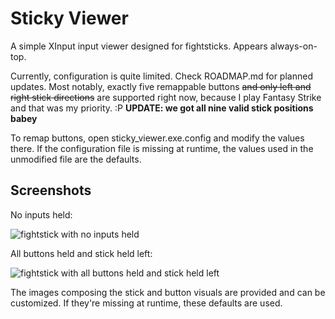 # Sticky Viewer

A simple XInput input viewer designed for fightsticks. Appears always-on-top.

Currently, configuration is quite limited. Check ROADMAP.md for planned updates. Most notably, exactly five remappable buttons ~~and only left and right stick directions~~ are supported right now, because I play Fantasy Strike and that was my priority. :P **UPDATE: we got all nine valid stick positions babey**

To remap buttons, open sticky_viewer.exe.config and modify the values there. If the configuration file is missing at runtime, the values used in the unmodified file are the defaults.

## Screenshots

No inputs held:

![fightstick with no inputs held](https://i.imgur.com/TcLUlLw.png)

All buttons held and stick held left:

![fightstick with all buttons held and stick held left](https://i.imgur.com/GkvcVxI.png)

The images composing the stick and button visuals are provided and can be customized. If they're missing at runtime, these defaults are used.
